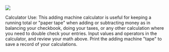 <img src="https://i.imgur.com/rGeGYsL.png">

Calculator Use: This adding machine calculator is useful for keeping a running total or "paper tape" when adding or subtracting money as in balancing your checkbook, doing your taxes, or any other calculation where you need to double check your entries. Input values and operators in the calculator, and review your math above. Print the adding machine "tape" to save a record of your calculations.
